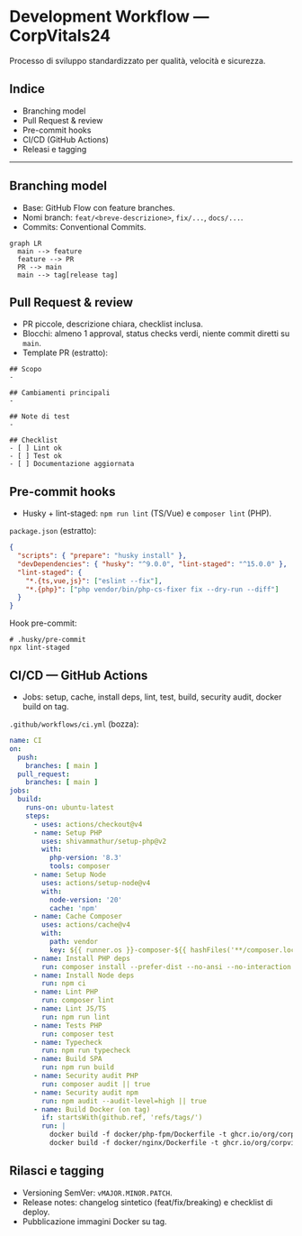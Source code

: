 # Development Workflow — CorpVitals24

Processo di sviluppo standardizzato per qualità, velocità e sicurezza.

## Indice
- Branching model
- Pull Request & review
- Pre-commit hooks
- CI/CD (GitHub Actions)
- Releasi e tagging

---

## Branching model
- Base: GitHub Flow con feature branches.
- Nomi branch: `feat/<breve-descrizione>`, `fix/...`, `docs/...`.
- Commits: Conventional Commits.

```mermaid
graph LR
  main --> feature
  feature --> PR
  PR --> main
  main --> tag[release tag]
```

## Pull Request & review
- PR piccole, descrizione chiara, checklist inclusa.
- Blocchi: almeno 1 approval, status checks verdi, niente commit diretti su `main`.
- Template PR (estratto):
```
## Scopo
- 

## Cambiamenti principali
- 

## Note di test
- 

## Checklist
- [ ] Lint ok
- [ ] Test ok
- [ ] Documentazione aggiornata
```

## Pre-commit hooks
- Husky + lint-staged: `npm run lint` (TS/Vue) e `composer lint` (PHP).

`package.json` (estratto):
```json
{
  "scripts": { "prepare": "husky install" },
  "devDependencies": { "husky": "^9.0.0", "lint-staged": "^15.0.0" },
  "lint-staged": {
    "*.{ts,vue,js}": ["eslint --fix"],
    "*.{php}": ["php vendor/bin/php-cs-fixer fix --dry-run --diff"]
  }
}
```

Hook pre-commit:
```
# .husky/pre-commit
npx lint-staged
```

## CI/CD — GitHub Actions
- Jobs: setup, cache, install deps, lint, test, build, security audit, docker build on tag.

`.github/workflows/ci.yml` (bozza):
```yaml
name: CI
on:
  push:
    branches: [ main ]
  pull_request:
    branches: [ main ]
jobs:
  build:
    runs-on: ubuntu-latest
    steps:
      - uses: actions/checkout@v4
      - name: Setup PHP
        uses: shivammathur/setup-php@v2
        with:
          php-version: '8.3'
          tools: composer
      - name: Setup Node
        uses: actions/setup-node@v4
        with:
          node-version: '20'
          cache: 'npm'
      - name: Cache Composer
        uses: actions/cache@v4
        with:
          path: vendor
          key: ${{ runner.os }}-composer-${{ hashFiles('**/composer.lock') }}
      - name: Install PHP deps
        run: composer install --prefer-dist --no-ansi --no-interaction --no-progress
      - name: Install Node deps
        run: npm ci
      - name: Lint PHP
        run: composer lint
      - name: Lint JS/TS
        run: npm run lint
      - name: Tests PHP
        run: composer test
      - name: Typecheck
        run: npm run typecheck
      - name: Build SPA
        run: npm run build
      - name: Security audit PHP
        run: composer audit || true
      - name: Security audit npm
        run: npm audit --audit-level=high || true
      - name: Build Docker (on tag)
        if: startsWith(github.ref, 'refs/tags/')
        run: |
          docker build -f docker/php-fpm/Dockerfile -t ghcr.io/org/corpvitals24-php:$GITHUB_REF_NAME .
          docker build -f docker/nginx/Dockerfile -t ghcr.io/org/corpvitals24-nginx:$GITHUB_REF_NAME .
```

## Rilasci e tagging
- Versioning SemVer: `vMAJOR.MINOR.PATCH`.
- Release notes: changelog sintetico (feat/fix/breaking) e checklist di deploy.
- Pubblicazione immagini Docker su tag.

